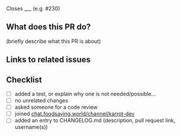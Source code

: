 Closes ___ (e.g. #230)

## What does this PR do?

(briefly describe what this PR is about)

## Links to related issues

## Checklist

- [ ] added a test, or explain why one is not needed/possible...
- [ ] no unrelated changes
- [ ] asked someone for a code review
- [ ] joined [chat.foodsaving.world/channel/karrot-dev](https://chat.foodsaving.world/channel/karrot-dev)
- [ ] added an entry to CHANGELOG.md (description, pull request link, username(s))
